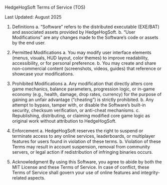 HedgeHogSoft Terms of Service (TOS)

Last Updated: August 2025

1. Definitions
   a. “Software” refers to the distributed executable (EXE/BAT) and
      associated assets provided by HedgeHogSoft.
   b. “User Modifications” are any changes made to the Software’s code
      or assets by the end user.

2. Permitted Modifications
   a. You may modify user interface elements (menus, visuals, HUD layout,
      color themes) to improve readability, accessibility, or for personal
      preference.
   b. You may create and share non-commercial content (screenshots, videos,
      guides) that reference or showcase your modifications.

3. Prohibited Modifications
   a. Any modification that directly alters core game mechanics, balance
      parameters, progression logic, or in-game economy (e.g., health,
      damage, drop rates, currency) for the purpose of gaining an unfair
      advantage (“cheating”) is strictly prohibited.
   b. Any attempt to bypass, tamper with, or disable the Software’s built-in
      security, checksum verification, or anti-cheat mechanisms.
   c. Republishing, distributing, or claiming modified core game logic as
      original work without attribution to HedgeHogSoft.

4. Enforcement
   a. HedgeHogSoft reserves the right to suspend or terminate access to any
      online services, leaderboards, or multiplayer features for users found
      in violation of these terms.
   b. Violation of these Terms may result in account suspension, removal from
      community servers, or legal action if redistribution of infringing
      binaries occurs.

5. Acknowledgment
   By using this Software, you agree to abide by both the MIT License and these
   Terms of Service. In case of conflict, these Terms of Service shall govern
   your use of online features and integrity-related aspects.
